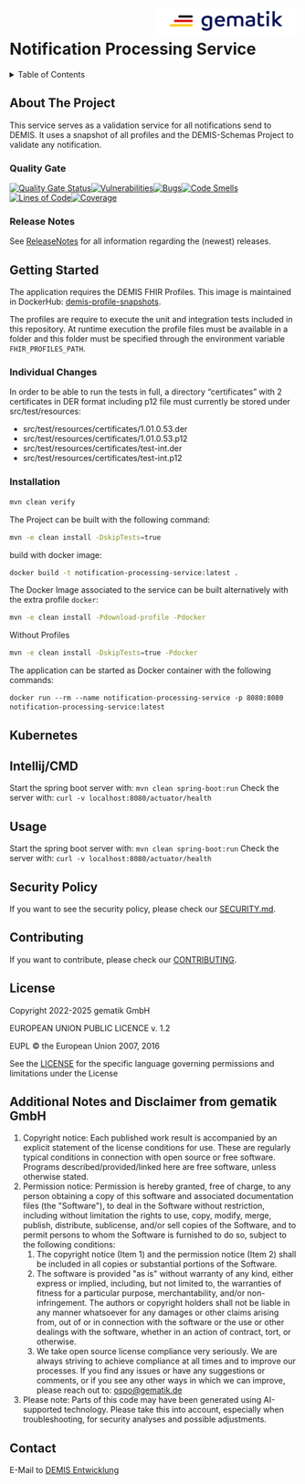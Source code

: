 <img align="right" width="250" height="47" src="media/Gematik_Logo_Flag.png"/> <br/>

# Notification Processing Service

<details>
  <summary>Table of Contents</summary>
  <ol>
    <li>
      <a href="#about-the-project">About The Project</a>
       <ul>
        <li><a href="#status">Status</a></li>
        <li><a href="#release-notes">Release Notes</a></li>
      </ul>
	</li>
    <li>
      <a href="#getting-started">Getting Started</a>
      <ul>
        <li><a href="#docker-build">Docker build</a></li>
        <li><a href="#docker-run">Docker run</a></li>
        <li><a href="#intellij-cmd">Intellij/CMD</a></li>
        <li><a href="#kubernetes">Kubernetes</a></li>
        <li><a href="#endpoints">Endpoints</a></li>
      </ul>
    </li>
    <li><a href="#security-policy">Security Policy</a></li>
    <li><a href="#contributing">Contributing</a></li>
    <li><a href="#license">License</a></li>
    <li><a href="#contact">Contact</a></li>
  </ol>
</details>

## About The Project

This service serves as a validation service for all notifications send to DEMIS. It uses a snapshot of all profiles and
the DEMIS-Schemas Project to validate any notification.

### Quality Gate

[![Quality Gate Status](https://sonar.prod.ccs.gematik.solutions/api/project_badges/measure?project=de.gematik.demis%3Anotification-processing-service&metric=alert_status&token=sqb_3c53ebb2ac4a23ddd181b73267d22d5bddb52ffb)](https://sonar.prod.ccs.gematik.solutions/dashboard?id=de.gematik.demis%3Anotification-processing-service)[![Vulnerabilities](https://sonar.prod.ccs.gematik.solutions/api/project_badges/measure?project=de.gematik.demis%3Anotification-processing-service&metric=vulnerabilities&token=sqb_3c53ebb2ac4a23ddd181b73267d22d5bddb52ffb)](https://sonar.prod.ccs.gematik.solutions/dashboard?id=de.gematik.demis%3Anotification-processing-service)[![Bugs](https://sonar.prod.ccs.gematik.solutions/api/project_badges/measure?project=de.gematik.demis%3Anotification-processing-service&metric=bugs&token=sqb_3c53ebb2ac4a23ddd181b73267d22d5bddb52ffb)](https://sonar.prod.ccs.gematik.solutions/dashboard?id=de.gematik.demis%3Anotification-processing-service)[![Code Smells](https://sonar.prod.ccs.gematik.solutions/api/project_badges/measure?project=de.gematik.demis%3Anotification-processing-service&metric=code_smells&token=sqb_3c53ebb2ac4a23ddd181b73267d22d5bddb52ffb)](https://sonar.prod.ccs.gematik.solutions/dashboard?id=de.gematik.demis%3Anotification-processing-service)[![Lines of Code](https://sonar.prod.ccs.gematik.solutions/api/project_badges/measure?project=de.gematik.demis%3Anotification-processing-service&metric=ncloc&token=sqb_3c53ebb2ac4a23ddd181b73267d22d5bddb52ffb)](https://sonar.prod.ccs.gematik.solutions/dashboard?id=de.gematik.demis%3Anotification-processing-service)[![Coverage](https://sonar.prod.ccs.gematik.solutions/api/project_badges/measure?project=de.gematik.demis%3Anotification-processing-service&metric=coverage&token=sqb_3c53ebb2ac4a23ddd181b73267d22d5bddb52ffb)](https://sonar.prod.ccs.gematik.solutions/dashboard?id=de.gematik.demis%3Anotification-processing-service)


### Release Notes

See [ReleaseNotes](ReleaseNotes.md) for all information regarding the (newest) releases.

## Getting Started

The application requires the DEMIS FHIR Profiles. This image is maintained in DockerHub: 
[demis-profile-snapshots](https://hub.docker.com/repository/docker/gematik1/demis-fhir-profile-snapshots/general).

The profiles are require to execute the unit and integration tests included in this repository. At runtime execution the
profile files must be available in a folder and this folder must be specified through the environment
variable `FHIR_PROFILES_PATH`.

### Individual Changes
In order to be able to run the tests in full, a directory “certificates” with 2 certificates in DER format including 
p12 file must currently be stored under src/test/resources:
* src/test/resources/certificates/1.01.0.53.der
* src/test/resources/certificates/1.01.0.53.p12
* src/test/resources/certificates/test-int.der
* src/test/resources/certificates/test-int.p12


### Installation

```sh
mvn clean verify
```

The Project can be built with the following command:

```sh
mvn -e clean install -DskipTests=true
```
build with docker image:

```sh
docker build -t notification-processing-service:latest .
```
The Docker Image associated to the service can be built alternatively with the extra profile `docker`:

```sh
mvn -e clean install -Pdownload-profile -Pdocker
```

Without Profiles
```sh
mvn -e clean install -DskipTests=true -Pdocker
```

The application can be started as Docker container with the following commands:

```shell
docker run --rm --name notification-processing-service -p 8080:8080 notification-processing-service:latest
```
## Kubernetes

## Intellij/CMD
Start the spring boot server with: `mvn clean spring-boot:run`
Check the server with: `curl -v localhost:8080/actuator/health`

## Usage
Start the spring boot server with: `mvn clean spring-boot:run`
Check the server with: `curl -v localhost:8080/actuator/health`

## Security Policy
If you want to see the security policy, please check our [SECURITY.md](.github/SECURITY.md).

## Contributing
If you want to contribute, please check our [CONTRIBUTING](.github/CONTRIBUTING.md).

## License

Copyright 2022-2025 gematik GmbH

EUROPEAN UNION PUBLIC LICENCE v. 1.2

EUPL © the European Union 2007, 2016

See the [LICENSE](./LICENSE) for the specific language governing permissions and limitations under the License

## Additional Notes and Disclaimer from gematik GmbH

1. Copyright notice: Each published work result is accompanied by an explicit statement of the license conditions for use. These are regularly typical conditions in connection with open source or free software. Programs described/provided/linked here are free software, unless otherwise stated.
2. Permission notice: Permission is hereby granted, free of charge, to any person obtaining a copy of this software and associated documentation files (the "Software"), to deal in the Software without restriction, including without limitation the rights to use, copy, modify, merge, publish, distribute, sublicense, and/or sell copies of the Software, and to permit persons to whom the Software is furnished to do so, subject to the following conditions:
   1. The copyright notice (Item 1) and the permission notice (Item 2) shall be included in all copies or substantial portions of the Software.
   2. The software is provided "as is" without warranty of any kind, either express or implied, including, but not limited to, the warranties of fitness for a particular purpose, merchantability, and/or non-infringement. The authors or copyright holders shall not be liable in any manner whatsoever for any damages or other claims arising from, out of or in connection with the software or the use or other dealings with the software, whether in an action of contract, tort, or otherwise.
   3. We take open source license compliance very seriously. We are always striving to achieve compliance at all times and to improve our processes. If you find any issues or have any suggestions or comments, or if you see any other ways in which we can improve, please reach out to: ospo@gematik.de
3. Please note: Parts of this code may have been generated using AI-supported technology. Please take this into account, especially when troubleshooting, for security analyses and possible adjustments.

## Contact
E-Mail to [DEMIS Entwicklung](mailto:demis-entwicklung@gematik.de?subject=[GitHub]%20Notification-Processing-Service)
